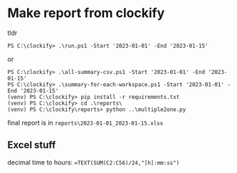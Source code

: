 # Make report from clockify
tldr
```pwsh
PS C:\clockify> .\run.ps1 -Start '2023-01-01' -End '2023-01-15'
```
or
```pwsh
PS C:\clockify> .\all-summary-csv.ps1 -Start '2023-01-01' -End '2023-01-15'
PS C:\clockify> .\summary-for-each-workspace.ps1 -Start '2023-01-01' -End '2023-01-15'
(venv) PS C:\clockify> pip install -r requirements.txt
(venv) PS C:\clockify> cd .\reports\
(venv) PS C:\clockify\reports> python ..\multiple2one.py
```
final report is in `reports\2023-01-01_2023-01-15.xlsx`

## Excel stuff
decimal time to hours: `=TEXT(SUM(C2:C56)/24,"[h]:mm:ss")`